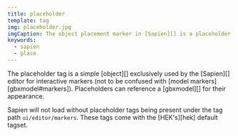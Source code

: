 ```yaml
---
title: placeholder
template: tag
img: placeholder.jpg
imgCaption: The object placement marker in [Sapien][] is a placeholder.
keywords:
  - sapien
  - place
---
```

The placeholder tag is a simple [object][] exclusively used by the [Sapien][] editor for interactive markers (not to be confused with [model markers][gbxmodel#markers]). Placeholders can reference a [gbxmodel][] for their appearance.

Sapien will not load without placeholder tags being present under the tag path `ui/editor/markers`. These tags come with the [HEK's][hek] default tagset.
